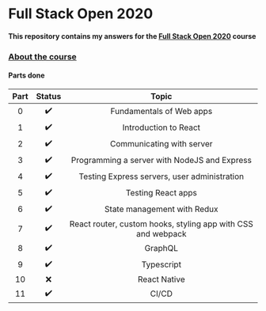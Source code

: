 # Full Stack Open 2020

#### This repository contains my answers for the [Full Stack Open 2020](https://fullstackopen.com/en/) course ####

### [About the course](https://fullstackopen.com/en/about)

#### Parts done ####

| Part | Status | Topic 
| :----:|:-----:|:----:|
| 0 | :heavy_check_mark: | Fundamentals of Web apps |
| 1 | :heavy_check_mark: | Introduction to React |
| 2 | :heavy_check_mark: | Communicating with server |
| 3 | :heavy_check_mark: | Programming a server with NodeJS and Express |
| 4 | :heavy_check_mark: | Testing Express servers, user administration |
| 5 | :heavy_check_mark: | Testing React apps |
| 6 | :heavy_check_mark: | State management with Redux |
| 7 | :heavy_check_mark: | React router, custom hooks, styling app with CSS and webpack |
| 8 | :heavy_check_mark: | GraphQL |
| 9 | :heavy_check_mark: | Typescript |
| 10 | ❌ | React Native |
| 11 | :heavy_check_mark: | CI/CD |

